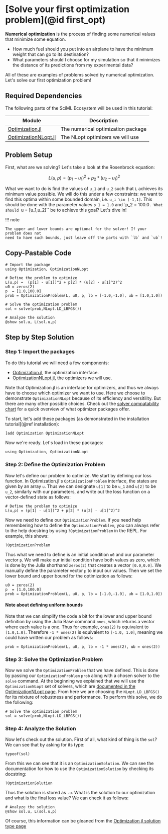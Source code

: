 # [Solve your first optimization problem](@id first_opt)

**Numerical optimization** is the process of finding some numerical values that
minimize some equation.

* How much fuel should you put into an airplane to have the minimum weight that
  can go to its destination?
* What parameters should I choose for my simulation so that it minimizes the
  distance of its predictions from my experimental data?

All of these are examples of problems solved by numerical optimization.
Let's solve our first optimization problem!

## Required Dependencies

The following parts of the SciML Ecosystem will be used in this tutorial:

| Module      | Description |
| ----------- | ----------- |
| [Optimization.jl](https://docs.sciml.ai/Optimization/stable/) | The numerical optimization package |
| [OptimizationNLopt.jl](https://docs.sciml.ai/Optimization/stable/optimization_packages/nlopt/) | The NLopt optimizers we will use |

## Problem Setup

First, what are we solving? Let's take a look at the Rosenbrock equation:

```math
L(u,p) = (p_1 - u_1)^2 + p_2 * (u_2 - u_1)^2
```

What we want to do is find the  values of ``u_1`` and ``u_2`` such that ``L``
achieves its minimum value possible. We will do this under a few constraints:
we want to find this optima within some bounded domain, i.e. ``u_i \in [-1,1]``.
This should be done with the parameter values ``p_1 = 1.0`` and `p_2 = 100.0``.
What should ``u = [u_1,u_2]`` be to achieve this goal? Let's dive in!

!!! note

    The upper and lower bounds are optional for the solver! If your problem does not
    need to have such bounds, just leave off the parts with `lb` and `ub`!

## Copy-Pastable Code

```@example
# Import the package
using Optimization, OptimizationNLopt

# Define the problem to optimize
L(u,p) =  (p[1] - u[1])^2 + p[2] * (u[2] - u[1]^2)^2
u0 = zeros(2)
p  = [1.0,100.0]
prob = OptimizationProblem(L, u0, p, lb = [-1.0,-1.0], ub = [1.0,1.0])

# Solve the optimization problem
sol = solve(prob,NLopt.LD_LBFGS())

# Analyze the solution
@show sol.u, L(sol.u,p)
```

## Step by Step Solution

### Step 1: Import the packages

To do this tutorial we will need a few components:

* [Optimization.jl](https://docs.sciml.ai/Optimization/stable/), the optimization interface.
* [OptimizationNLopt.jl](https://docs.sciml.ai/Optimization/stable/optimization_packages/nlopt/), the optimizers we will use.

Note that Optimization.jl is an interface for optimizers, and thus we always have to choose
which optimizer we want to use. Here we choose to demonstrate `OptimizationNLopt` because
of its efficiency and versitility. But there are many other possible choices. Check out
the
[solver compatability chart](https://docs.sciml.ai/Optimization/stable/#Overview-of-the-Optimizers)
for a quick overview of what optimizer packages offer.

To start, let's add these packages [as demonstrated in the installation tutorial](@ref installation):

```julia
]add Optimization OptimizationNLopt
```

Now we're ready. Let's load in these packages:

```@example first_opt
using Optimization, OptimizationNLopt
```

### Step 2: Define the Optimization Problem

Now let's define our problem to optimize. We start by defining our loss function. In
Optimization.jl's `OptimizationProblem` interface, the states are given by an array
`u`. Thus we can designate `u[1]` to be `u_1` and `u[2]` to be `u_2`, similarly with our
parameters, and write out the loss function on a vector-defined state as follows:

```@example first_opt
# Define the problem to optimize
L(u,p) = (p[1] - u[1])^2 + p[2] * (u[2] - u[1]^2)^2
```

Now we need to define our `OptimizationProblem`. If you need help remembering how to define
the `OptimizationProblem`, you can always refer to the help docstring by using
`?OptimizationProblem` in the REPL. For example, this shows:

```@example first_opt
?OptimizationProblem
```

Thus what we need to define is an initial condition `u0` and our parameter vector `p`.
We will make our initial condition have both values as zero, which is done by the Julia
shorthand `zeros(2)` that creates a vector `[0.0,0.0]`. We manually define the parameter
vector `p` to input our values. Then we set the lower bound and upper bound for the
optimization as follows:

```@example first_opt
u0 = zeros(2)
p  = [1.0,100.0]
prob = OptimizationProblem(L, u0, p, lb = [-1.0,-1.0], ub = [1.0,1.0])
```

#### Note about defining uniform bounds

Note that we can simplify the code a bit for the lower and upper bound definition by
using the Julia Base command `ones`, which returns a vector where each value is a one.
Thus for example, `ones(2)` is equivalent to `[1.0,1.0]`. Therefore `-1 * ones(2)` is
equivalent to `[-1.0, 1.0]`, meaning we could have written our problem as follows:

```@example first_opt
prob = OptimizationProblem(L, u0, p, lb = -1 * ones(2), ub = ones(2))
```

### Step 3: Solve the Optimization Problem

Now we solve the `OptimizationProblem` that we have defined. This is done by passing
our `OptimizationProblem` `prob` along with a chosen solver to the `solve` command. At
the beginning we explained that we will use the `OptimizationNLopt` set of solvers, which
are
[documented in the OptimizationNLopt page](https://docs.sciml.ai/Optimization/stable/optimization_packages/nlopt/).
From here we are choosing the `NLopt.LD_LBFGS()` for its mixture of robustness and
performance. To perform this solve, we do the following:

```@example first_opt
# Solve the optimization problem
sol = solve(prob,NLopt.LD_LBFGS())
```

### Step 4: Analyze the Solution

Now let's check out the solution. First of all, what kind of thing is the `sol`? We can
see that by asking for its type:

```@example first_opt
typeof(sol)
```

From this we can see that it is an `OptimizationSolution`. We can see the documentation for
how to use the `OptimizationSolution` by checking its docstring:

```@example first_opt
?OptimizationSolution
```

Thus the solution is stored as `.u`. What is the solution to our optimization and what is
the final loss value? We can check it as follows:

```@example first_opt
# Analyze the solution
@show sol.u, L(sol.u,p)
```

Of course, this information can be gleaned from the
[Optimization.jl solution type page](https://docs.sciml.ai/Optimization/dev/API/optimization_solution/)
